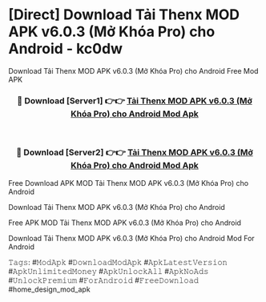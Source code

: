 # [Direct] Download Tải Thenx MOD APK v6.0.3 (Mở Khóa Pro) cho Android - kc0dw
Download Tải Thenx MOD APK v6.0.3 (Mở Khóa Pro) cho Android Free Mod APK

<div align="center">
<h3>🔴 Download [Server1] 👉👉 <a href="https://apk-comot.site?title=Tải_Thenx_MOD_APK_v6.0.3_(Mở_Khóa_Pro)_cho_Android">Tải Thenx MOD APK v6.0.3 (Mở Khóa Pro) cho Android Mod Apk</a></h3><br>

<h3>🔴 Download [Server2] 👉👉 <a href="https://apk-comot.site?title=Tải_Thenx_MOD_APK_v6.0.3_(Mở_Khóa_Pro)_cho_Android">Tải Thenx MOD APK v6.0.3 (Mở Khóa Pro) cho Android Mod Apk</a></h3>
</div>


Free Download APK MOD Tải Thenx MOD APK v6.0.3 (Mở Khóa Pro) cho Android

Download Tải Thenx MOD APK v6.0.3 (Mở Khóa Pro) cho Android 

Free APK MOD Tải Thenx MOD APK v6.0.3 (Mở Khóa Pro) cho Android 

Download Tải Thenx MOD APK v6.0.3 (Mở Khóa Pro) cho Android Mod For Android

𝚃𝚊𝚐𝚜: #𝙼𝚘𝚍𝙰𝚙𝚔 #𝙳𝚘𝚠𝚗𝚕𝚘𝚊𝚍𝙼𝚘𝚍𝙰𝚙𝚔 #𝙰𝚙𝚔𝙻𝚊𝚝𝚎𝚜𝚝𝚅𝚎𝚛𝚜𝚒𝚘𝚗 #𝙰𝚙𝚔𝚄𝚗𝚕𝚒𝚖𝚒𝚝𝚎𝚍𝙼𝚘𝚗𝚎𝚢 #𝙰𝚙𝚔𝚄𝚗𝚕𝚘𝚌𝚔𝙰𝚕𝚕 #𝙰𝚙𝚔𝙽𝚘𝙰𝚍𝚜 #𝚄𝚗𝚕𝚘𝚌𝚔𝙿𝚛𝚎𝚖𝚒𝚞𝚖 #𝙵𝚘𝚛𝙰𝚗𝚍𝚛𝚘𝚒𝚍 #𝙵𝚛𝚎𝚎𝙳𝚘𝚠𝚗𝚕𝚘𝚊𝚍 #home_design_mod_apk